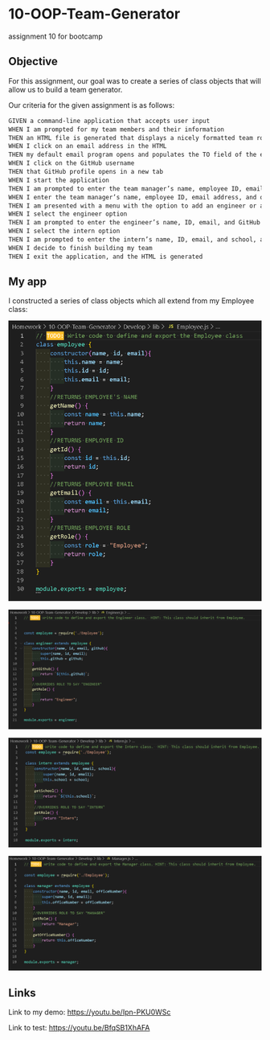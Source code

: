 # 10-OOP-Team-Generator
assignment 10 for bootcamp

## Objective

For this assignment, our goal was to create a series of class objects that will allow us to build a team generator.  

Our criteria for the given assignment is as follows:

```md
GIVEN a command-line application that accepts user input
WHEN I am prompted for my team members and their information
THEN an HTML file is generated that displays a nicely formatted team roster based on user input
WHEN I click on an email address in the HTML
THEN my default email program opens and populates the TO field of the email with the address
WHEN I click on the GitHub username
THEN that GitHub profile opens in a new tab
WHEN I start the application
THEN I am prompted to enter the team manager’s name, employee ID, email address, and office number
WHEN I enter the team manager’s name, employee ID, email address, and office number
THEN I am presented with a menu with the option to add an engineer or an intern or to finish building my team
WHEN I select the engineer option
THEN I am prompted to enter the engineer’s name, ID, email, and GitHub username, and I am taken back to the menu
WHEN I select the intern option
THEN I am prompted to enter the intern’s name, ID, email, and school, and I am taken back to the menu
WHEN I decide to finish building my team
THEN I exit the application, and the HTML is generated
```

## My app

I constructed a series of class objects which all extend from my Employee class:

![Employee](./develop/assets/ss1.PNG)

![Engineer](./develop/assets/ss2.PNG)

![Intern](./develop/assets/ss3.PNG)

![Manager](./develop/assets/ss4.PNG)


## Links

Link to my demo: https://youtu.be/Ipn-PKU0WSc

Link to test: https://youtu.be/BfqSB1XhAFA
